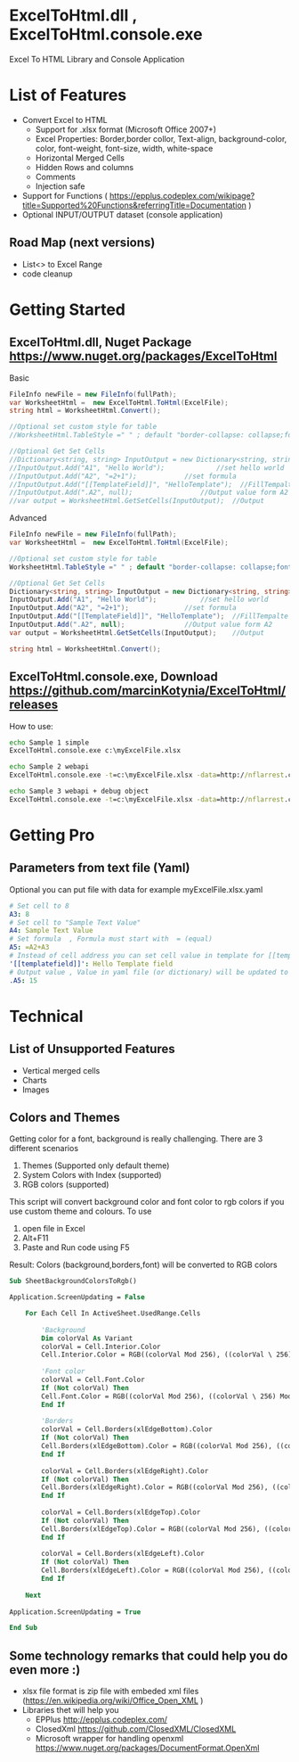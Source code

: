 # ExcelToHtml.dll , ExcelToHtml.console.exe
Excel To HTML Library and Console Application

# List of Features

- Convert Excel to HTML
	- Support for .xlsx format (Microsoft Office 2007+) 
	- Excel Properties: Border,border collor, Text-align, background-color, color, font-weight, font-size, width, white-space
	- Horizontal Merged Cells
	- Hidden Rows and columns
	- Comments
	- Injection safe
- Support for Functions  ( https://epplus.codeplex.com/wikipage?title=Supported%20Functions&referringTitle=Documentation )
- Optional INPUT/OUTPUT dataset (console application)

## Road Map (next versions)
- List<> to Excel Range
- code cleanup

# Getting Started

## ExcelToHtml.dll, Nuget Package https://www.nuget.org/packages/ExcelToHtml

Basic

```c#
FileInfo newFile = new FileInfo(fullPath);
var WorksheetHtml =  new ExcelToHtml.ToHtml(ExcelFile);
string html = WorksheetHtml.Convert();

//Optional set custom style for table
//WorksheetHtml.TableStyle =" " ; default "border-collapse: collapse;font-family: helvetica, arial, sans-serif;";

//Optional Get Set Cells
//Dictionary<string, string> InputOutput = new Dictionary<string, string>();
//InputOutput.Add("A1", "Hello World");  			//set hello world
//InputOutput.Add("A2", "=2+1");  			//set formula
//InputOutput.Add("[[TemplateField]]", "HelloTemplate");  //FillTempalte Field
//InputOutput.Add(".A2", null);  				//Output value form A2
//var output = WorksheetHtml.GetSetCells(InputOutput);	//Output

```

Advanced

```c#
FileInfo newFile = new FileInfo(fullPath);
var WorksheetHtml =  new ExcelToHtml.ToHtml(ExcelFile);

//Optional set custom style for table
WorksheetHtml.TableStyle =" " ; default "border-collapse: collapse;font-family: helvetica, arial, sans-serif;";

//Optional Get Set Cells
Dictionary<string, string> InputOutput = new Dictionary<string, string>();
InputOutput.Add("A1", "Hello World");  			//set hello world
InputOutput.Add("A2", "=2+1");  			//set formula
InputOutput.Add("[[TemplateField]]", "HelloTemplate");  //FillTempalte Field
InputOutput.Add(".A2", null);  				//Output value form A2
var output = WorksheetHtml.GetSetCells(InputOutput);	//Output

string html = WorksheetHtml.Convert();
```


## ExcelToHtml.console.exe, Download https://github.com/marcinKotynia/ExcelToHtml/releases

How to use:

```bat
echo Sample 1 simple 
ExcelToHtml.console.exe c:\myExcelFile.xlsx

echo Sample 2 webapi
ExcelToHtml.console.exe -t=c:\myExcelFile.xlsx -data=http://nflarrest.com/api/v1/crime

echo Sample 3 webapi + debug object
ExcelToHtml.console.exe -t=c:\myExcelFile.xlsx -data=http://nflarrest.com/api/v1/crime -debug=true

```

# Getting Pro

## Parameters from text file (Yaml)

Optional you can put file with data for example myExcelFile.xlsx.yaml

```yaml
# Set cell to 8
A3: 8
# Set cell to "Sample Text Value"
A4: Sample Text Value
# Set formula  , Formula must start with  = (equal)
A5: =A2+A3
# Instead of cell address you can set cell value in template for [[templatefield]]  and use from code
'[[templatefield]]': Hello Template field
# Output value , Value in yaml file (or dictionary) will be updated to calculated value at the end
.A5: 15
```



# Technical

## List of Unsupported Features
- Vertical merged cells
- Charts
- Images

## Colors and Themes
Getting color for a font, background is really challenging.
There are 3 different scenarios 

1. Themes (Supported only default theme)
2. System Colors with Index (supported)
3. RGB colors (supported)


This script will convert background color and font color to rgb colors if you use custom theme
and colours. To use 

1. open file in Excel 
2. Alt+F11 
3. Paste and Run code using F5

Result: Colors (background,borders,font) will be converted to RGB colors

```vb
Sub SheetBackgroundColorsToRgb()

Application.ScreenUpdating = False

    For Each Cell In ActiveSheet.UsedRange.Cells
    
		'Background
        Dim colorVal As Variant
        colorVal = Cell.Interior.Color
        Cell.Interior.Color = RGB((colorVal Mod 256), ((colorVal \ 256) Mod 256), (colorVal \ 65536))
        
        'Font color
        colorVal = Cell.Font.Color
        If (Not colorVal) Then
        Cell.Font.Color = RGB((colorVal Mod 256), ((colorVal \ 256) Mod 256), (colorVal \ 65536))
        End If
        
        'Borders     
        colorVal = Cell.Borders(xlEdgeBottom).Color
        If (Not colorVal) Then
        Cell.Borders(xlEdgeBottom).Color = RGB((colorVal Mod 256), ((colorVal \ 256) Mod 256), (colorVal \ 65536))
        End If
        
        colorVal = Cell.Borders(xlEdgeRight).Color
        If (Not colorVal) Then
        Cell.Borders(xlEdgeRight).Color = RGB((colorVal Mod 256), ((colorVal \ 256) Mod 256), (colorVal \ 65536))
        End If
        
        colorVal = Cell.Borders(xlEdgeTop).Color
        If (Not colorVal) Then
        Cell.Borders(xlEdgeTop).Color = RGB((colorVal Mod 256), ((colorVal \ 256) Mod 256), (colorVal \ 65536))
        End If
        
        colorVal = Cell.Borders(xlEdgeLeft).Color
        If (Not colorVal) Then
        Cell.Borders(xlEdgeLeft).Color = RGB((colorVal Mod 256), ((colorVal \ 256) Mod 256), (colorVal \ 65536))
        End If
        
    Next
    
Application.ScreenUpdating = True

End Sub
```

## Some technology remarks that could help you do even more :)
- xlsx file format is zip file with embeded xml files (https://en.wikipedia.org/wiki/Office_Open_XML )
- Libraries thet will help you
	- EPPlus http://epplus.codeplex.com/ 
	- ClosedXml https://github.com/ClosedXML/ClosedXML 
	- Microsoft wrapper for handling openxml https://www.nuget.org/packages/DocumentFormat.OpenXml 
	
